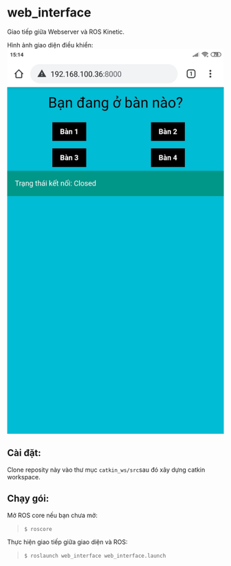 # web_interface

Giao tiếp giữa Webserver và ROS Kinetic.

Hình ảnh giao diện điều khiển:
![The demo image of interface](demo.jpg)

## Cài đặt:

Clone reposity này vào thư mục `catkin_ws/src`sau đó xây dựng catkin workspace.

## Chạy gói:

Mở ROS core nếu bạn chưa mở:
> `$ roscore`

Thực hiện giao tiếp giữa giao diện và ROS:
> `$ roslaunch web_interface web_interface.launch`

